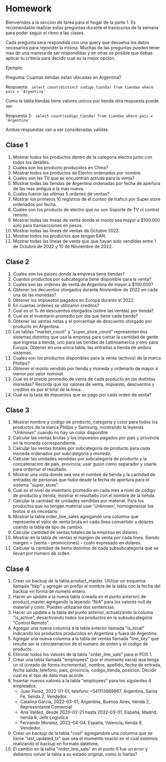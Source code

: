# Homework

Bienvenidos a la seccion de tarea para el hogar de la parte 1. Es recomendable realizar estas preguntas durante el transcurso 
de la semana para poder seguir el ritmo a las clases.


Cada pregunta sera respondida con una query que devuelva los datos necesarios para reponder la misma. Muchas de las preguntas pueden tener 
mas de una manera de ser respondidas y en otras es posible que debas aplicar tu criteria para decidir cual es la mejor opcion. 

Ejemplo: 

Pregunta: Cuantas tiendas estan ubicadas en Argentina? 

Respuesta: ``` select count(distinct codigo_tienda) from tiendas where pais = 'Argentina'``` 

Como la tabla tiendas tiene valores unicos por tienda otra respuesta puede ser:

Respuesta 2: ``` select count(codigo_tienda) from tiendas where pais = 'Argentina'``` 

Ambas respuestas van a ser consideradas validas.


## Clase 1

1. Mostrar todos los productos dentro de la categoria electro junto con todos los detalles. 
2. Cuales son los producto producidos en China? 
3. Mostrar todos los productos de Electro ordenados por nombre. 
4. Cuales son las TV que se encuentran activas para la venta?
5. Mostrar todas las tiendas de Argentina ordenadas por fecha de apertura de las mas antigua a la mas nueva. 
6. Cuales fueron las ultimas 5 ordenes de ventas? 
7. Mostrar los primeros 10 registros de el conteo de trafico por Super store ordenados por fecha. 
8. Cuales son los producto de electro que no son Soporte de TV ni control remoto. 
9. Mostrar todas las lineas de venta donde el monto sea mayor a $100.000 solo para transacciones en pesos.
10. Mostrar todas las lineas de ventas de Octubre 2022.
11. Mostrar todos los productos que tengan EAN.
12. Mostrar todas las lineas de venta que que hayan sido vendidas entre 1 de Octubre de 2022 y 10 de Noviembre de 2022.


## Clase 2

1. Cuales son los paises donde la empresa tiene tiendas? 
2. Cuantos productos por subcategoria tiene disponible para la venta? 
3. Cuales son las ordenes de venta de Argentina de mayor a $100.000? 
4. Obtener los decuentos otorgados durante Noviembre de 2022 en cada una de las monedas?
5. Obtener los impuestos pagados en Europa durante el 2022. 
6. En cuantas ordenes se utilizaron creditos? 
7. Cual es el % de descuentos otorgados (sobre las ventas) por tienda?
8. Cual es el inventario promedio por dia que tiene cada tienda?
9. Obtener las ventas netas y el porcentaje de descuento otorgado por producto en Argentina. 
10. Las tablas "market_count" y "super_store_count" representan dos sistemas distintos que usa la empresa para contar la cantidad de gente que ingresa a tienda, uno para las tiendas de Latinoamerica y otro para Europa. Obtener en una unica tabla, las entradas a tienda de ambos sistemas. 
11. Cuales son los productos disponibles para la venta (activos) de la marca Phillips? 
12. Obtener el monto vendido por tienda y moneda y ordenarlo de mayor a menor por valor nominal. 
13. Cual es el precio promedio de venta de cada producto en las distintas monedas? Recorda que los valores de venta, impuesto, descuentos y creditos es por el total de la linea.
14. Cual es la tasa de impuestos que se pago por cada orden de venta?


## Clase 3

1. Mostrar nombre y codigo de producto, categoria y color para todos los productos de la marca Philips y Samsung, mostrando la leyenda "Unknown" cuando no hay un color disponible
2. Calcular las ventas brutas y los impuestos pagados por pais y provincia en la moneda correspondiente.
3. Calcular las ventas totales por subcategoria de producto para cada moneda ordenados por subcategoria y moneda.
4. Calcular las unidades vendidas por subcategoria de producto y la concatenacion de pais, provincia; usar guion como separador y usarla para ordernar el resultado.
5. Mostrar una vista donde sea vea el nombre de tienda y la cantidad de entradas de personas que hubo desde la fecha de apertura para el sistema "super_store". 
6. Cual es el nivel de inventario promedio en cada mes a nivel de codigo de producto y tienda; mostrar el resultado con el nombre de la tienda.
7. Calcular la cantidad de unidades vendidas por material. Para los productos que no tengan material usar 'Unknown', homogeneizar los textos si es necesario.
8. Mostrar la tabla order_line_sales agregando una columna que represente el valor de venta bruta en cada linea convertido a dolares usando la tabla de tipo de cambio.
9. Calcular cantidad de ventas totales de la empresa en dolares.
10. Mostrar en la tabla de ventas el margen de venta por cada linea. Siendo margen = (venta - promociones) - costo expresado en dolares.
11. Calcular la cantidad de items distintos de cada subsubcategoria que se llevan por numero de orden.



## Clase 4 
1. Crear un backup de la tabla product_master. Utilizar un esquema llamada "bkp" y agregar un prefijo al nombre de la tabla con la fecha del backup en forma de numero entero.
2. Hacer un update a la nueva tabla (creada en el punto anterior) de product_master agregando la leyendo "N/A" para los valores null de material y color. Pueden utilizarse dos sentencias.
3. Hacer un update a la tabla del punto anterior, actualizando la columa "is_active", desactivando todos los productos en la subsubcategoria "Control Remoto". 
4. Agregar una nueva columna a la tabla anterior llamada "is_local" indicando los productos producidos en Argentina y fuera de Argentina.
5. Agregar una nueva columna a la tabla de ventas llamada "line_key" que resulte ser la concatenacion de el numero de orden y el codigo de producto.  
6. Eliminar todos los valores de la tabla "order_line_sale" para el POS 1.
7. Crear una tabla llamada "employees" (por el momento vacia) que tenga un id (creado de forma incremental), nombre, apellido, fecha de entrada, fecha salida, telefono, pais, provincia, codigo_tienda, posicion. Decidir cual es el tipo de dato mas acorde.
8. Insertar nuevos valores a la tabla "employees" para los siguientes 4 empleados: 
	- Juan Perez, 2022-01-01, telefono +541113869867, Argentina, Santa Fe, tienda 2, Vendedor. 
	- Catalina Garcia, 2022-03-01, Argentina, Buenos Aires, tienda 2, Representante Comercial
	- Ana Valdez, desde 2020-02-21 hasta 2022-03-01, España, Madrid, tienda 8, Jefe Logistica
	- Fernando Moralez, 2022-04-04, España, Valencia, tienda 9, Vendedor.
9. Crear un backup de la tabla "cost" agregandole una columna que se llame "last_updated_ts" que sea el momento exacto en el cual estemos realizando el backup en formato datetime.
10. El cambio en la tabla "order_line_sale" en el punto 6 fue un error y debemos volver la tabla a su estado original, como lo harias?
